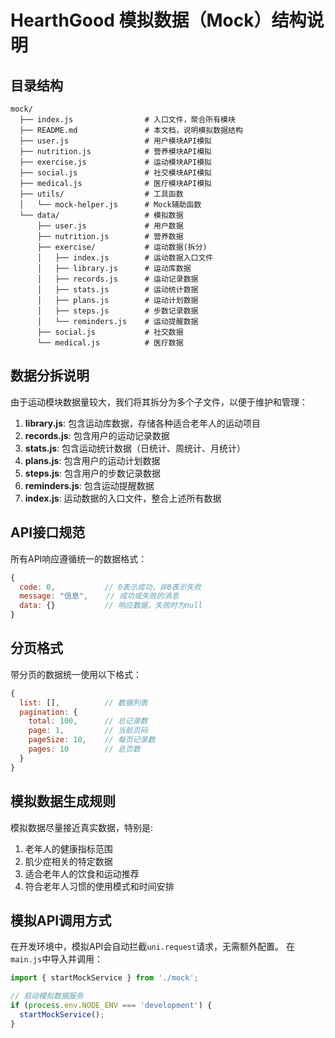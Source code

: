 # HearthGood 模拟数据（Mock）结构说明

## 目录结构

```
mock/
  ├── index.js                # 入口文件，聚合所有模块
  ├── README.md               # 本文档，说明模拟数据结构
  ├── user.js                 # 用户模块API模拟
  ├── nutrition.js            # 营养模块API模拟
  ├── exercise.js             # 运动模块API模拟
  ├── social.js               # 社交模块API模拟
  ├── medical.js              # 医疗模块API模拟
  ├── utils/                  # 工具函数
  │   └── mock-helper.js      # Mock辅助函数
  └── data/                   # 模拟数据
      ├── user.js             # 用户数据
      ├── nutrition.js        # 营养数据
      ├── exercise/           # 运动数据(拆分)
      │   ├── index.js        # 运动数据入口文件
      │   ├── library.js      # 运动库数据
      │   ├── records.js      # 运动记录数据
      │   ├── stats.js        # 运动统计数据
      │   ├── plans.js        # 运动计划数据
      │   ├── steps.js        # 步数记录数据
      │   └── reminders.js    # 运动提醒数据
      ├── social.js           # 社交数据
      └── medical.js          # 医疗数据
```

## 数据分拆说明

由于运动模块数据量较大，我们将其拆分为多个子文件，以便于维护和管理：

1. **library.js**: 包含运动库数据，存储各种适合老年人的运动项目
2. **records.js**: 包含用户的运动记录数据
3. **stats.js**: 包含运动统计数据（日统计、周统计、月统计）
4. **plans.js**: 包含用户的运动计划数据
5. **steps.js**: 包含用户的步数记录数据
6. **reminders.js**: 包含运动提醒数据
7. **index.js**: 运动数据的入口文件，整合上述所有数据

## API接口规范

所有API响应遵循统一的数据格式：

```javascript
{
  code: 0,           // 0表示成功，非0表示失败
  message: "信息",    // 成功或失败的消息
  data: {}           // 响应数据，失败时为null
}
```

## 分页格式

带分页的数据统一使用以下格式：

```javascript
{
  list: [],          // 数据列表
  pagination: {
    total: 100,      // 总记录数
    page: 1,         // 当前页码
    pageSize: 10,    // 每页记录数
    pages: 10        // 总页数
  }
}
```

## 模拟数据生成规则

模拟数据尽量接近真实数据，特别是:

1. 老年人的健康指标范围
2. 肌少症相关的特定数据
3. 适合老年人的饮食和运动推荐
4. 符合老年人习惯的使用模式和时间安排

## 模拟API调用方式

在开发环境中，模拟API会自动拦截`uni.request`请求，无需额外配置。
在`main.js`中导入并调用：

```javascript
import { startMockService } from './mock';

// 启动模拟数据服务
if (process.env.NODE_ENV === 'development') {
  startMockService();
}
```
